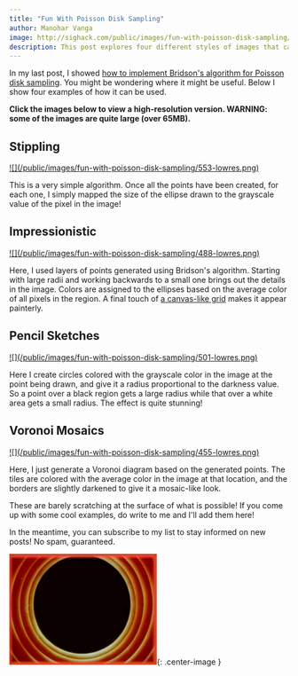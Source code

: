 ```yaml
---
title: "Fun With Poisson Disk Sampling"
author: Manohar Vanga
image: http://sighack.com/public/images/fun-with-poisson-disk-sampling/553-lowres.png
description: This post explores four different styles of images that can be generated using a simple Poisson disk sampling algorithm
---
```


In my last post, I showed [how to implement Bridson's algorithm for Poisson disk
sampling](poisson-disk-sampling-bridsons-algorithm). You might be wondering where it might be useful. Below I show four
examples of how it can be used.

**Click the images below to view a high-resolution version. WARNING: some
of the images are quite large (over 65MB).**

## Stippling
<a href="/public/images/fun-with-poisson-disk-sampling/553-highres.png" target="_blank">
![](/public/images/fun-with-poisson-disk-sampling/553-lowres.png)
</a>

This is a very simple algorithm. Once all the points have been created, for each one, I simply
mapped the size of the ellipse drawn to the grayscale value of the pixel in the image!

## Impressionistic
<a href="/public/images/fun-with-poisson-disk-sampling/488-highres.png" target="_blank">
![](/public/images/fun-with-poisson-disk-sampling/488-lowres.png)
</a>

Here, I used layers of points generated using Bridson's algorithm. Starting with
large radii and working backwards to a small one brings out the details in the
image. Colors are assigned to the ellipses based on the average color
of all pixels in the region. A final touch of [a canvas-like grid](generative-watercolor-in-processing) makes it appear painterly.

## Pencil Sketches
<a href="/public/images/fun-with-poisson-disk-sampling/501-highres.png" target="_blank">
![](/public/images/fun-with-poisson-disk-sampling/501-lowres.png)
</a>

Here I create circles colored with the grayscale color in the image at the point being drawn, and
give it a radius proportional to the darkness value. So a point over a black 
region gets a large radius while that over a white area gets a small radius.
The effect is quite stunning!

## Voronoi Mosaics
<a href="/public/images/fun-with-poisson-disk-sampling/455-highres.png" target="_blank">
![](/public/images/fun-with-poisson-disk-sampling/455-lowres.png)
</a>

Here, I just generate a Voronoi diagram based on the generated points. The
tiles are colored with the average color in the image at that location, and
the borders are slightly darkened to give it a mosaic-like look.

These are barely scratching at the surface of what is possible! If you come up
with some cool examples, do write to me and I'll add them here!

In the meantime, you can subscribe to my list to stay informed on
new posts! No spam, guaranteed.

![](/public/images/end.gif){: .center-image }
